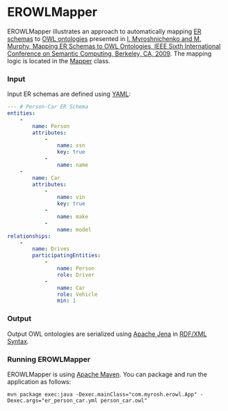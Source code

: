 # EROWLMapper

EROWLMapper illustrates an approach to automatically mapping
[ER schemas](http://myrosh.com/er-model-overview) to
[OWL ontologies](http://myrosh.com/owl-web-ontology-language-overview)
presented in [I. Myroshnichenko and M. Murphy, Mapping ER Schemas to OWL Ontologies, IEEE Sixth International Conference on Semantic Computing, Berkeley, CA, 2009](https://www.computer.org/csdl/proceedings/icsc/2009/3800/00/3800a324-abs.html).
The mapping logic is located in the [Mapper](src/main/java/com/myrosh/erowl/Mapper.java) class.

### Input

Input ER schemas are defined using [YAML](https://en.wikipedia.org/wiki/YAML):

```yaml
--- # Person-Car ER Schema
entities:
    -
        name: Person
        attributes:
            -
                name: ssn
                key: true
            -
                name: name
    -
        name: Car
        attributes:
            -
                name: vin
                key: true
            -
                name: make
            -
                name: model
relationships:
    -
        name: Drives
        participatingEntities:
            -
                name: Person
                role: Driver
            -
                name: Car
                role: Vehicle
                min: 1

```

### Output

Output OWL ontologies are serialized using [Apache Jena](https://jena.apache.org) in
[RDF/XML Syntax](http://myrosh.com/owl-web-ontology-language-overview/#Syntaxes).

### Running EROWLMapper

EROWLMapper is using [Apache Maven](https://maven.apache.org). You can package and run the application as follows:

```
mvn package exec:java -Dexec.mainClass="com.myrosh.erowl.App" -Dexec.args="er_person_car.yml person_car.owl"
```



